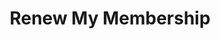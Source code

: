 ---
title: Renew My Membership
script: https://memberservices.membee.com/feeds/EBilling/EBillingScript.ashx?cid=1134
---